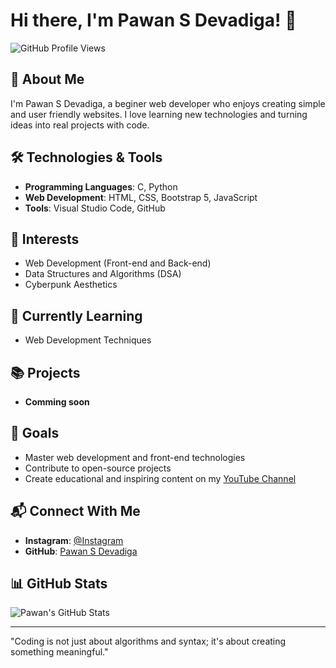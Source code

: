 # Hi there, I'm Pawan S Devadiga! 👋

![GitHub Profile Views](https://komarev.com/ghpvc/?username=PawanSDevadiga&color=blueviolet)

## 🚀 About Me
I'm Pawan S Devadiga, a beginer web developer who enjoys creating simple and user friendly websites. I love learning new technologies and turning ideas into real projects with code.

## 🛠️ Technologies & Tools
- **Programming Languages**: C, Python
- **Web Development**: HTML, CSS, Bootstrap 5, JavaScript
- **Tools**: Visual Studio Code, GitHub

## 🌟 Interests
- Web Development (Front-end and Back-end)
- Data Structures and Algorithms (DSA)
- Cyberpunk Aesthetics

## 🌱 Currently Learning
- Web Development Techniques

## 📚 Projects
- **Comming soon**

## 🎯 Goals
- Master web development and front-end technologies
- Contribute to open-source projects
- Create educational and inspiring content on my [YouTube Channel](https://www.youtube.com/@pawandevadigacodes)

## 📬 Connect With Me
- **Instagram**: [@Instagram](https://www.instagram.com/codepawan_dev/)
- **GitHub**: [Pawan S Devadiga](https://github.com/codepawan-dev)

## 📊 GitHub Stats
![Pawan's GitHub Stats](https://github-readme-stats.vercel.app/api?username=YourGitHubUsername&show_icons=true&theme=radical)

---
"Coding is not just about algorithms and syntax; it's about creating something meaningful."
